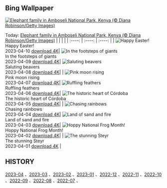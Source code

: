 ## Bing Wallpaper
[![Elephant family in Amboseli National Park, Kenya (© Diana Robinson/Getty Images)](https://cn.bing.com/th?id=OHR.ElephantTwins_EN-US2939253051_UHD.jpg&w=1000)](https://cn.bing.com/th?id=OHR.ElephantTwins_EN-US2939253051_UHD.jpg&pid=hp&w=3840&h=2160&rs=1&c=4)

Today: [Elephant family in Amboseli National Park, Kenya (© Diana Robinson/Getty Images)](https://cn.bing.com/th?id=OHR.ElephantTwins_EN-US2939253051_UHD.jpg&pid=hp&w=3840&h=2160&rs=1&c=4)
  |      |      |      |
| :----: | :----: | :----: |
| ![Happy Easter!](https://cn.bing.com/th?id=OHR.LithuanianEggs_EN-US5086451033_UHD.jpg&pid=hp&w=384&h=216&rs=1&c=4) <br/> Happy Easter! <br/> 2023-04-10  [download 4K](https://cn.bing.com/th?id=OHR.LithuanianEggs_EN-US5086451033_UHD.jpg&pid=hp&w=3840&h=2160&rs=1&c=4)| ![In the footsteps of giants](https://cn.bing.com/th?id=OHR.NIrelandGiants_EN-US3269727738_UHD.jpg&pid=hp&w=384&h=216&rs=1&c=4) <br/> In the footsteps of giants <br/> 2023-04-09  [download 4K](https://cn.bing.com/th?id=OHR.NIrelandGiants_EN-US3269727738_UHD.jpg&pid=hp&w=3840&h=2160&rs=1&c=4)| ![Saluting beavers](https://cn.bing.com/th?id=OHR.KitsAspen_EN-US6734104933_UHD.jpg&pid=hp&w=384&h=216&rs=1&c=4) <br/> Saluting beavers <br/> 2023-04-08  [download 4K](https://cn.bing.com/th?id=OHR.KitsAspen_EN-US6734104933_UHD.jpg&pid=hp&w=3840&h=2160&rs=1&c=4)|
| ![Pink moon rising](https://cn.bing.com/th?id=OHR.ArizonaPinkMoon_EN-US5941531826_UHD.jpg&pid=hp&w=384&h=216&rs=1&c=4) <br/> Pink moon rising <br/> 2023-04-07  [download 4K](https://cn.bing.com/th?id=OHR.ArizonaPinkMoon_EN-US5941531826_UHD.jpg&pid=hp&w=3840&h=2160&rs=1&c=4)| ![Ruffling feathers](https://cn.bing.com/th?id=OHR.BlackGrouseLekking_EN-US3235220681_UHD.jpg&pid=hp&w=384&h=216&rs=1&c=4) <br/> Ruffling feathers <br/> 2023-04-06  [download 4K](https://cn.bing.com/th?id=OHR.BlackGrouseLekking_EN-US3235220681_UHD.jpg&pid=hp&w=3840&h=2160&rs=1&c=4)| ![The historic heart of Córdoba](https://cn.bing.com/th?id=OHR.RomanBridge_EN-US4101165681_UHD.jpg&pid=hp&w=384&h=216&rs=1&c=4) <br/> The historic heart of Córdoba <br/> 2023-04-05  [download 4K](https://cn.bing.com/th?id=OHR.RomanBridge_EN-US4101165681_UHD.jpg&pid=hp&w=3840&h=2160&rs=1&c=4)|
| ![Chasing rainbows](https://cn.bing.com/th?id=OHR.HonaunauNP_EN-US9995236109_UHD.jpg&pid=hp&w=384&h=216&rs=1&c=4) <br/> Chasing rainbows <br/> 2023-04-04  [download 4K](https://cn.bing.com/th?id=OHR.HonaunauNP_EN-US9995236109_UHD.jpg&pid=hp&w=3840&h=2160&rs=1&c=4)| ![Land of sand and fire](https://cn.bing.com/th?id=OHR.JavaBromo_EN-US3411031416_UHD.jpg&pid=hp&w=384&h=216&rs=1&c=4) <br/> Land of sand and fire <br/> 2023-04-03  [download 4K](https://cn.bing.com/th?id=OHR.JavaBromo_EN-US3411031416_UHD.jpg&pid=hp&w=3840&h=2160&rs=1&c=4)| ![Hoppy National Frog Month!](https://cn.bing.com/th?id=OHR.FrogMonth_EN-US6861485456_UHD.jpg&pid=hp&w=384&h=216&rs=1&c=4) <br/> Hoppy National Frog Month! <br/> 2023-04-02  [download 4K](https://cn.bing.com/th?id=OHR.FrogMonth_EN-US6861485456_UHD.jpg&pid=hp&w=3840&h=2160&rs=1&c=4)|
| ![The stunning Steyr](https://cn.bing.com/th?id=OHR.SteyrRiver_EN-US6366722389_UHD.jpg&pid=hp&w=384&h=216&rs=1&c=4) <br/> The stunning Steyr <br/> 2023-04-01  [download 4K](https://cn.bing.com/th?id=OHR.SteyrRiver_EN-US6366722389_UHD.jpg&pid=hp&w=3840&h=2160&rs=1&c=4) |
  
  ## HISTORY
  [2023-04](https://github.com/Underglaze-Blue/bingwallpaper/tree/main/archive/2023-04/) 、[2023-03](https://github.com/Underglaze-Blue/bingwallpaper/tree/main/archive/2023-03/) 、[2023-02](https://github.com/Underglaze-Blue/bingwallpaper/tree/main/archive/2023-02/) 、[2023-01](https://github.com/Underglaze-Blue/bingwallpaper/tree/main/archive/2023-01/) 、[2022-12](https://github.com/Underglaze-Blue/bingwallpaper/tree/main/archive/2022-12/) 、[2022-11](https://github.com/Underglaze-Blue/bingwallpaper/tree/main/archive/2022-11/) 、[2022-10](https://github.com/Underglaze-Blue/bingwallpaper/tree/main/archive/2022-10/) 、[2022-09](https://github.com/Underglaze-Blue/bingwallpaper/tree/main/archive/2022-09/) 、[2022-08](https://github.com/Underglaze-Blue/bingwallpaper/tree/main/archive/2022-08/) 、[2022-07](https://github.com/Underglaze-Blue/bingwallpaper/tree/main/archive/2022-07/) 、